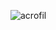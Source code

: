 

<p><img align="left" src="https://github-readme-stats.vercel.app/api/top-langs?username=acrofil&show_icons=true&locale=en&layout=compact" alt="acrofil" /></p>
